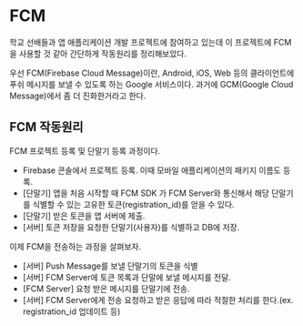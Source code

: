 # FCM 
학교 선배들과 앱 애플리케이션 개발 프로젝트에 참여하고 있는데 이 프로젝트에 FCM을 사용할 것 같아 간단하게 작동원리를 정리해보았다.

우선 FCM(Firebase Cloud Message)이란, Android, iOS, Web 등의 클라이언트에 푸쉬 메시지를 보낼 수 있도록 하는 Google 서비스이다. 과거에 GCM(Google Cloud Message)에서 좀 더 진화한거라고 한다.

## FCM 작동원리
FCM 프로젝트 등록 및 단말기 등록 과정이다.

* Firebase 콘솔에서 프로젝트 등록. 이때 모바일 애플리케이션의 패키지 이름도 등록.
* [단말기] 앱을 처음 시작할 때 FCM SDK 가 FCM Server와 통신해서 해당 단말기를 식별할 수 있는 고유한 토큰(registration_id)를 얻을 수 있다.
* [단말기] 받은 토큰을 앱 서버에 제출.
* [서버] 토큰 저장을 요청한 단말기(사용자)를 식별하고 DB에 저장.

이제 FCM을 전송하는 과정을 살펴보자. 
* [서버] Push Message를 보낼 단말기의 토큰을 식별
* [서버] FCM Server에 토큰 목록과 단말에 보낼 메시지를 전달.
* [FCM Server] 요청 받은 메시지를 단말기에 전송.
* [서버] FCM Server에게 전송 요청하고 받은 응답에 따라 적절한 처리를 한다.(ex. registration_id 업데이트 등)

